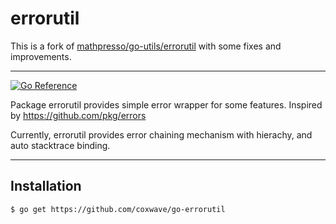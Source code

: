 # errorutil

This is a fork of [mathpresso/go-utils/errorutil](https://github.com/mathpresso/go-utils/tree/master/errorutil) with some fixes and improvements.

---

[![Go Reference](https://pkg.go.dev/badge/github.com/coxwave/go-errorutil.svg)](https://pkg.go.dev/badge/github.com/coxwave/go-errorutil)

Package errorutil provides simple error wrapper for some features. Inspired by https://github.com/pkg/errors

Currently, errorutil provides error chaining mechanism with hierachy, and auto stacktrace binding.

---

## Installation

```bash
$ go get https://github.com/coxwave/go-errorutil
```
